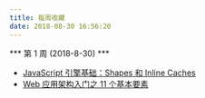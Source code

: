 ```yaml
---
title: 每周收藏
date: 2018-08-30 16:56:20
---
```


*** 第 1 周 (2018-8-30) ***
- [JavaScript 引擎基础：Shapes 和 Inline Caches](https://zhuanlan.zhihu.com/p/42630183)
- [Web 应用架构入门之 11 个基本要素](https://www.imooc.com/article/69827)
